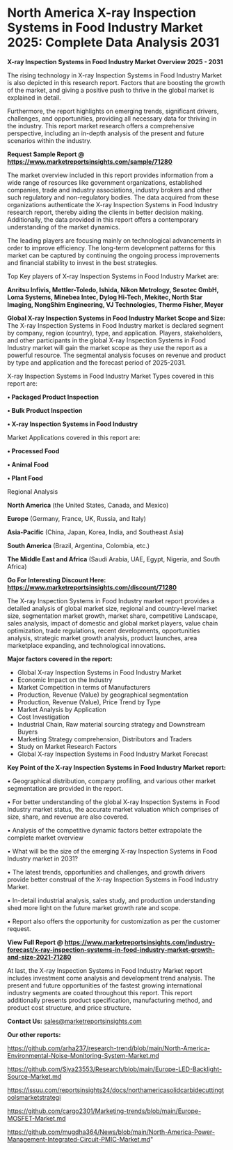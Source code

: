  # North America X-ray Inspection Systems in Food Industry Market 2025: Complete Data Analysis 2031

<Strong> X-ray Inspection Systems in Food Industry Market Overview 2025 - 2031</strong>

The rising technology in X-ray Inspection Systems in Food Industry Market is also depicted in this research report. Factors that are boosting the growth of the market, and giving a positive push to thrive in the global market is explained in detail.

Furthermore, the report highlights on emerging trends, significant drivers, challenges, and opportunities, providing all necessary data for thriving in the industry. This report market research offers a comprehensive perspective, including an in-depth analysis of the present and future scenarios within the industry.

<strong>Request Sample Report @ <a href=https://www.marketreportsinsights.com/sample/71280>https://www.marketreportsinsights.com/sample/71280</a></strong>

The market overview included in this report provides information from a wide range of resources like government organizations, established companies, trade and industry associations, industry brokers and other such regulatory and non-regulatory bodies. The data acquired from these organizations authenticate the X-ray Inspection Systems in Food Industry research report, thereby aiding the clients in better decision making. Additionally, the data provided in this report offers a contemporary understanding of the market dynamics.

The leading players are focusing mainly on technological advancements in order to improve efficiency. The long-term development patterns for this market can be captured by continuing the ongoing process improvements and financial stability to invest in the best strategies.

Top Key players of X-ray Inspection Systems in Food Industry Market are:

<strong>Anritsu Infivis, Mettler-Toledo, Ishida, Nikon Metrology, Sesotec GmbH, Loma Systems, Minebea Intec, Dylog Hi-Tech, Mekitec, North Star Imaging, NongShim Engineering, VJ Technologies, Thermo Fisher, Meyer</strong>

<strong><b>Global X-ray Inspection Systems in Food Industry Market Scope and Size:</b></strong>
The X-ray Inspection Systems in Food Industry market is declared segment by company, region (country), type, and application. Players, stakeholders, and other participants in the global X-ray Inspection Systems in Food Industry market will gain the market scope as they use the report as a powerful resource. The segmental analysis focuses on revenue and product by type and application and the forecast period of 2025-2031.

X-ray Inspection Systems in Food Industry Market Types covered in this report are:

<strong>• Packaged Product Inspection

• Bulk Product Inspection

• X-ray Inspection Systems in Food Industry</strong>

Market Applications covered in this report are:

<strong>• Processed Food

• Animal Food

• Plant Food</strong> 

Regional Analysis

<strong>North America</strong> (the United States, Canada, and Mexico)

<strong>Europe</strong> (Germany, France, UK, Russia, and Italy)

<strong>Asia-Pacific</strong> (China, Japan, Korea, India, and Southeast Asia)

<strong>South America</strong> (Brazil, Argentina, Colombia, etc.)

<strong>The Middle East and Africa</strong> (Saudi Arabia, UAE, Egypt, Nigeria, and South Africa)

<strong>Go For Interesting Discount Here: <a href=https://www.marketreportsinsights.com/discount/71280>https://www.marketreportsinsights.com/discount/71280</a></strong>

The X-ray Inspection Systems in Food Industry market report provides a detailed analysis of global market size, regional and country-level market size, segmentation market growth, market share, competitive Landscape, sales analysis, impact of domestic and global market players, value chain optimization, trade regulations, recent developments, opportunities analysis, strategic market growth analysis, product launches, area marketplace expanding, and technological innovations.

<strong><b>Major factors covered in the report:</b></strong>
<ul>
  <li>Global X-ray Inspection Systems in Food Industry Market </li>
  <li>Economic Impact on the Industry</li>
  <li>Market Competition in terms of Manufacturers</li>
  <li>Production, Revenue (Value) by geographical segmentation</li>
  <li>Production, Revenue (Value), Price Trend by Type</li>
  <li>Market Analysis by Application</li>
  <li>Cost Investigation</li>
  <li>Industrial Chain, Raw material sourcing strategy and Downstream Buyers</li>
  <li>Marketing Strategy comprehension, Distributors and Traders</li>
  <li>Study on Market Research Factors</li>
  <li>Global X-ray Inspection Systems in Food Industry Market Forecast</li>
</ul>

<strong><b>Key Point of the X-ray Inspection Systems in Food Industry Market report:</b></strong>

• Geographical distribution, company profiling, and various other market segmentation are provided in the report.

• For better understanding of the global X-ray Inspection Systems in Food Industry market status, the accurate market valuation which comprises of size, share, and revenue are also covered.

• Analysis of the competitive dynamic factors better extrapolate the complete market overview

• What will be the size of the emerging X-ray Inspection Systems in Food Industry market in 2031?

• The latest trends, opportunities and challenges, and growth drivers provide better construal of the X-ray Inspection Systems in Food Industry Market.

• In-detail industrial analysis, sales study, and production understanding shed more light on the future market growth rate and scope.

• Report also offers the opportunity for customization as per the customer request.

<strong><b>View Full Report @ <a href=https://www.marketreportsinsights.com/industry-forecast/x-ray-inspection-systems-in-food-industry-market-growth-and-size-2021-71280>https://www.marketreportsinsights.com/industry-forecast/x-ray-inspection-systems-in-food-industry-market-growth-and-size-2021-71280</a></b></strong>


At last, the X-ray Inspection Systems in Food Industry Market report includes investment come analysis and development trend analysis. The present and future opportunities of the fastest growing international industry segments are coated throughout this report. This report additionally presents product specification, manufacturing method, and product cost structure, and price structure.

<strong>Contact Us:</strong>
sales@marketreportsinsights.com

<strong>Our other reports:</strong>

<a href=https://github.com/arha237/research-trend/blob/main/North-America-Environmental-Noise-Monitoring-System-Market.md>https://github.com/arha237/research-trend/blob/main/North-America-Environmental-Noise-Monitoring-System-Market.md</a>

<a href=https://github.com/Siya23553/Research/blob/main/Europe-LED-Backlight-Source-Market.md>https://github.com/Siya23553/Research/blob/main/Europe-LED-Backlight-Source-Market.md</a>

<a href=https://issuu.com/reportsinsights24/docs/northamericasolidcarbidecuttingtoolsmarketstrategi>https://issuu.com/reportsinsights24/docs/northamericasolidcarbidecuttingtoolsmarketstrategi</a>

<a href=https://github.com/cargo2301/Marketing-trends/blob/main/Europe-MOSFET-Market.md>https://github.com/cargo2301/Marketing-trends/blob/main/Europe-MOSFET-Market.md</a>

<a href=https://github.com/mugdha364/News/blob/main/North-America-Power-Management-Integrated-Circuit-PMIC-Market.md>https://github.com/mugdha364/News/blob/main/North-America-Power-Management-Integrated-Circuit-PMIC-Market.md</a>"

